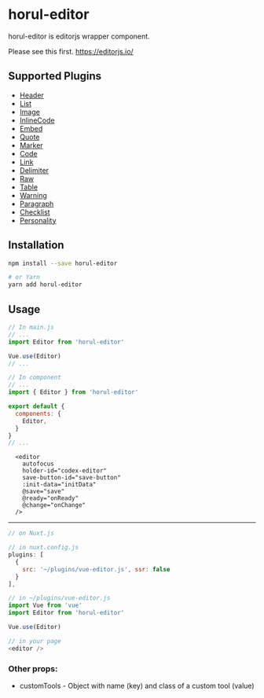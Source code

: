# horul-editor

horul-editor is editorjs wrapper component.

Please see this first. https://editorjs.io/

## Supported Plugins

- [Header](https://github.com/editor-js/header)
- [List](https://github.com/editor-js/list)
- [Image](https://github.com/editor-js/image)
- [InlineCode](https://github.com/editor-js/inline-code)
- [Embed](https://github.com/editor-js/embed)
- [Quote](https://github.com/editor-js/quote)
- [Marker](https://github.com/editor-js/marker)
- [Code](https://github.com/editor-js/code)
- [Link](https://github.com/editor-js/link)
- [Delimiter](https://github.com/editor-js/delimiter)
- [Raw](https://github.com/editor-js/raw)
- [Table](https://github.com/editor-js/table)
- [Warning](https://github.com/editor-js/warning)
- [Paragraph](https://github.com/editor-js/paragraph)
- [Checklist](https://github.com/editor-js/checklist)
- [Personality](https://github.com/editor-js/personality)

## Installation

```bash
npm install --save horul-editor

# or Yarn
yarn add horul-editor
```

## Usage

```js
// In main.js
// ...
import Editor from 'horul-editor'

Vue.use(Editor)
// ...
```

```js
// In component
// ...
import { Editor } from 'horul-editor'

export default {
  components: {
    Editor,
  }
}
// ...
```

```Vue
  <editor
    autofocus
    holder-id="codex-editor"
    save-button-id="save-button"
    :init-data="initData"
    @save="save"
    @ready="onReady"
    @change="onChange"
  />
```

---

```js
// on Nuxt.js

// in nuxt.config.js
plugins: [
  {
    src: '~/plugins/vue-editor.js', ssr: false
  }
],

// in ~/plugins/vue-editor.js
import Vue from 'vue'
import Editor from 'horul-editor'

Vue.use(Editor)

// in your page
<editor />

```

### Other props:
- customTools - Object with name (key) and class of a custom tool (value)